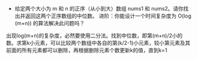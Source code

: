 
* 给定两个大小为 m 和 n 的正序（从小到大）数组 nums1 和 nums2。请你找出并返回这两个正序数组的中位数。
进阶：你能设计一个时间复杂度为 O(log (m+n)) 的算法解决此问题吗？

出现log(m+n)的复杂度，必然要使用二分法。找到中位数，即第(m+n)/2小的数。求第k小元素，可以比较两个数组中各自的第(k/2-1)小元素，较小第元素及其前面的所有元素都可以删除，再根据删除元素个数更新k的值，直到k=1